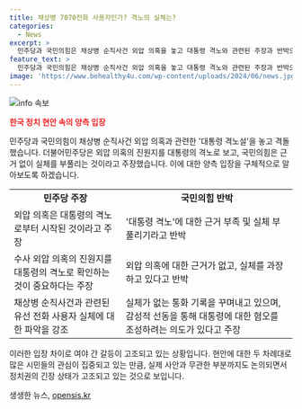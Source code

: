 ```yaml
---
title: 채상병 7070전화 사용자인가? 격노의 실체는?
categories:
  - News
excerpt: >
  민주당과 국민의힘은 채상병 순직사건 외압 의혹을 놓고 대통령 격노와 관련된 주장과 반박으로 격돌했다. 더불어민주당은 대통령 격노를 확인하고 외압의 진원지를 파악해야 한다는 주장을 내놓았고, 국민의힘은 근거 없는 주장이라며 공격을 했다. 양측은 대통령의 격노 여부와 관련된 수사에 대한 견해를 대조시키며 공방을 벌였고, 외압 의혹과 관련해 각종 의혹과 주장을 제기했다. 함께 국민을 현혹시키고 양측 갈등을 부추기는 일이 돼 최종적으로 문제를 해결하는데 어려움을 겪을 것으로 보인다.
feature_text: >
  민주당과 국민의힘은 채상병 순직사건 외압 의혹을 놓고 대통령 격노와 관련된 주장과 반박으로 격돌했다. 더불어민주당은 대통령 격노를 확인하고 외압의 진원지를 파악해야 한다는 주장을 내놓았고, 국민의힘은 근거 없는 주장이라며 공격을 했다. 양측은 대통령의 격노 여부와 관련된 수사에 대한 견해를 대조시키며 공방을 벌였고, 외압 의혹과 관련해 각종 의혹과 주장을 제기했다. 함께 국민을 현혹시키고 양측 갈등을 부추기는 일이 돼 최종적으로 문제를 해결하는데 어려움을 겪을 것으로 보인다.
image: 'https://www.behealthy4u.com/wp-content/uploads/2024/06/news.jpg'
---
```


<p><img src="https://www.behealthy4u.com/wp-content/uploads/2024/06/news.jpg" alt="info 속보" /></p>

<p><b><span style="color: #ee2323;">한국 정치 현안 속의 양측 입장</span></b></p>

<p>민주당과 국민의힘이 채상병 순직사건 외압 의혹과 관련한 '대통령 격노설'을 놓고 격돌했습니다. 더불어민주당은 외압 의혹의 진원지를 대통령의 격노로 보고, 국민의힘은 근거 없이 실체를 부풀리는 것이라고 주장했습니다. 이에 대한 양측 입장을 구체적으로 알아보도록 하겠습니다.</p>

<table>
  <tr>
    <td style="text-align: center; height: 17px;"><b>민주당 주장</b></td>
    <td style="text-align: center; height: 17px;"><b>국민의힘 반박</b></td>
  </tr>
  <tr>
    <td>외압 의혹은 대통령의 격노로부터 시작된 것이라고 주장</td>
    <td>'대통령 격노'에 대한 근거 부족 및 실체 부풀리기라고 반박</td>
  </tr>
  <tr>
    <td>수사 외압 의혹의 진원지를 대통령의 격노로 확인하는 것이 중요하다는 주장</td>
    <td>외압 의혹에 대한 근거가 없고, 실체를 과장하고 있다고 반박</td>
  </tr>
  <tr>
    <td>채상병 순직사건과 관련된 유선 전화 사용자 실체에 대한 파악을 강조</td>
    <td>실체가 없는 통화 기록을 꾸며내고 있으며, 감성적 선동을 통해 대통령에 대한 혐오를 조성하려는 의도가 있다고 주장</td>
  </tr>
</table>

<p>이러한 입장 차이로 여야 간 갈등이 고조되고 있는 상황입니다. 현안에 대한 두 차례대로 많은 시민들의 관심이 집중되고 있는 만큼, 실제 사안과 무관한 부분까지도 논의되면서 정치권의 긴장 상태가 고조되고 있는 것으로 보입니다.</p>
생생한 뉴스, <a href="https://opensis.kr" rel="dofollow">opensis.kr</a>



